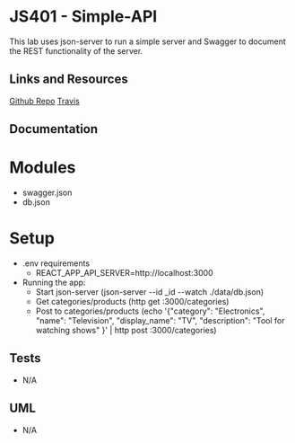 # JS401 - Simple-API
This lab uses json-server to run a simple server and Swagger to document the REST functionality of the server.

## Links and Resources
[Github Repo](https://github.com/401-advanced-javascript-1/simple-api)
[Travis](https://www.travis-ci.com/401-advanced-javascript-1/simple-api)

## Documentation

# Modules
- swagger.json
- db.json

# Setup
- .env requirements
    - REACT_APP_API_SERVER=http://localhost:3000
- Running the app:
    - Start json-server (json-server --id _id --watch ./data/db.json)
    - Get categories/products (http get :3000/categories)
    - Post to categories/products (echo '{"category": "Electronics", "name": "Television", "display_name": "TV", "description": "Tool for watching shows" }' | http post :3000/categories)

## Tests
- N/A
## UML
- N/A